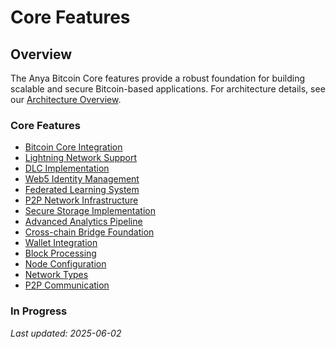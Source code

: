 # Core Features

## Overview

The Anya Bitcoin Core features provide a robust foundation for building scalable and secure Bitcoin-based applications. For architecture details, see our [Architecture Overview](../../../../../docs/architecture/OVERVIEW.md).

### Core Features

- [Bitcoin Core Integration](bitcoin-core-integration.md)
- [Lightning Network Support](lightning-network-support.md)
- [DLC Implementation](../smart-contracts/dlc-implementation.md)
- [Web5 Identity Management](web5-identity-management.md)
- [Federated Learning System](federated-learning-system.md)
- [P2P Network Infrastructure](p2p-network-infrastructure.md)
- [Secure Storage Implementation](secure-storage-implementation.md)
- [Advanced Analytics Pipeline](advanced-analytics-pipeline.md)
- [Cross-chain Bridge Foundation](cross-chain-bridge-foundation.md)
- [Wallet Integration](wallet-integration.md)
- [Block Processing](block-processing.md)
- [Node Configuration](../network/node-configuration.md)
- [Network Types](../network/network-types.md)
- [P2P Communication](../network/p2p-communication.md)

### In Progress

*Last updated: 2025-06-02*
